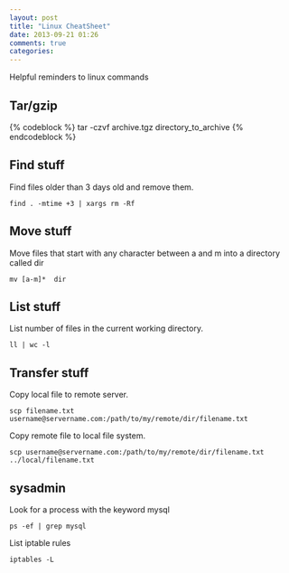 ```yaml
---
layout: post
title: "Linux CheatSheet"
date: 2013-09-21 01:26
comments: true
categories: 
---
```


Helpful reminders to linux commands

<!-- more -->

## Tar/gzip 

{% codeblock %}
tar -czvf archive.tgz directory_to_archive 
{% endcodeblock %}

## Find stuff 

Find files older than 3 days old and remove them.

```
find . -mtime +3 | xargs rm -Rf
```

## Move stuff

Move files that start with any character between a and m into a directory called dir

```
mv [a-m]*  dir
```


## List stuff 

List number of files in the current working directory.

```
ll | wc -l
```

## Transfer stuff 

Copy local file to remote server. 

```
scp filename.txt username@servername.com:/path/to/my/remote/dir/filename.txt 
```

Copy remote file to local file system.
```
scp username@servername.com:/path/to/my/remote/dir/filename.txt ../local/filename.txt 
```


## sysadmin 

Look for a process with the keyword mysql

```
ps -ef | grep mysql  
```

List iptable rules

```
iptables -L 
```

